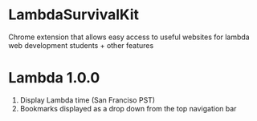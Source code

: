 # LambdaSurvivalKit
Chrome extension that allows easy access to useful websites for lambda web development students + other features

# Lambda 1.0.0
1. Display Lambda time (San Franciso PST)
2. Bookmarks displayed as a drop down from the top navigation bar